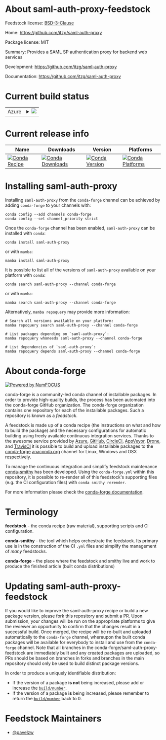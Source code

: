 About saml-auth-proxy-feedstock
===============================

Feedstock license: [BSD-3-Clause](https://github.com/conda-forge/saml-auth-proxy-feedstock/blob/main/LICENSE.txt)

Home: https://github.com/itzg/saml-auth-proxy

Package license: MIT

Summary: Provides a SAML SP authentication proxy for backend web services

Development: https://github.com/itzg/saml-auth-proxy

Documentation: https://github.com/itzg/saml-auth-proxy

Current build status
====================


<table>
    
  <tr>
    <td>Azure</td>
    <td>
      <details>
        <summary>
          <a href="https://dev.azure.com/conda-forge/feedstock-builds/_build/latest?definitionId=25989&branchName=main">
            <img src="https://dev.azure.com/conda-forge/feedstock-builds/_apis/build/status/saml-auth-proxy-feedstock?branchName=main">
          </a>
        </summary>
        <table>
          <thead><tr><th>Variant</th><th>Status</th></tr></thead>
          <tbody><tr>
              <td>linux_64</td>
              <td>
                <a href="https://dev.azure.com/conda-forge/feedstock-builds/_build/latest?definitionId=25989&branchName=main">
                  <img src="https://dev.azure.com/conda-forge/feedstock-builds/_apis/build/status/saml-auth-proxy-feedstock?branchName=main&jobName=linux&configuration=linux%20linux_64_" alt="variant">
                </a>
              </td>
            </tr><tr>
              <td>osx_64</td>
              <td>
                <a href="https://dev.azure.com/conda-forge/feedstock-builds/_build/latest?definitionId=25989&branchName=main">
                  <img src="https://dev.azure.com/conda-forge/feedstock-builds/_apis/build/status/saml-auth-proxy-feedstock?branchName=main&jobName=osx&configuration=osx%20osx_64_" alt="variant">
                </a>
              </td>
            </tr><tr>
              <td>win_64</td>
              <td>
                <a href="https://dev.azure.com/conda-forge/feedstock-builds/_build/latest?definitionId=25989&branchName=main">
                  <img src="https://dev.azure.com/conda-forge/feedstock-builds/_apis/build/status/saml-auth-proxy-feedstock?branchName=main&jobName=win&configuration=win%20win_64_" alt="variant">
                </a>
              </td>
            </tr>
          </tbody>
        </table>
      </details>
    </td>
  </tr>
</table>

Current release info
====================

| Name | Downloads | Version | Platforms |
| --- | --- | --- | --- |
| [![Conda Recipe](https://img.shields.io/badge/recipe-saml--auth--proxy-green.svg)](https://anaconda.org/conda-forge/saml-auth-proxy) | [![Conda Downloads](https://img.shields.io/conda/dn/conda-forge/saml-auth-proxy.svg)](https://anaconda.org/conda-forge/saml-auth-proxy) | [![Conda Version](https://img.shields.io/conda/vn/conda-forge/saml-auth-proxy.svg)](https://anaconda.org/conda-forge/saml-auth-proxy) | [![Conda Platforms](https://img.shields.io/conda/pn/conda-forge/saml-auth-proxy.svg)](https://anaconda.org/conda-forge/saml-auth-proxy) |

Installing saml-auth-proxy
==========================

Installing `saml-auth-proxy` from the `conda-forge` channel can be achieved by adding `conda-forge` to your channels with:

```
conda config --add channels conda-forge
conda config --set channel_priority strict
```

Once the `conda-forge` channel has been enabled, `saml-auth-proxy` can be installed with `conda`:

```
conda install saml-auth-proxy
```

or with `mamba`:

```
mamba install saml-auth-proxy
```

It is possible to list all of the versions of `saml-auth-proxy` available on your platform with `conda`:

```
conda search saml-auth-proxy --channel conda-forge
```

or with `mamba`:

```
mamba search saml-auth-proxy --channel conda-forge
```

Alternatively, `mamba repoquery` may provide more information:

```
# Search all versions available on your platform:
mamba repoquery search saml-auth-proxy --channel conda-forge

# List packages depending on `saml-auth-proxy`:
mamba repoquery whoneeds saml-auth-proxy --channel conda-forge

# List dependencies of `saml-auth-proxy`:
mamba repoquery depends saml-auth-proxy --channel conda-forge
```


About conda-forge
=================

[![Powered by
NumFOCUS](https://img.shields.io/badge/powered%20by-NumFOCUS-orange.svg?style=flat&colorA=E1523D&colorB=007D8A)](https://numfocus.org)

conda-forge is a community-led conda channel of installable packages.
In order to provide high-quality builds, the process has been automated into the
conda-forge GitHub organization. The conda-forge organization contains one repository
for each of the installable packages. Such a repository is known as a *feedstock*.

A feedstock is made up of a conda recipe (the instructions on what and how to build
the package) and the necessary configurations for automatic building using freely
available continuous integration services. Thanks to the awesome service provided by
[Azure](https://azure.microsoft.com/en-us/services/devops/), [GitHub](https://github.com/),
[CircleCI](https://circleci.com/), [AppVeyor](https://www.appveyor.com/),
[Drone](https://cloud.drone.io/welcome), and [TravisCI](https://travis-ci.com/)
it is possible to build and upload installable packages to the
[conda-forge](https://anaconda.org/conda-forge) [anaconda.org](https://anaconda.org/)
channel for Linux, Windows and OSX respectively.

To manage the continuous integration and simplify feedstock maintenance
[conda-smithy](https://github.com/conda-forge/conda-smithy) has been developed.
Using the ``conda-forge.yml`` within this repository, it is possible to re-render all of
this feedstock's supporting files (e.g. the CI configuration files) with ``conda smithy rerender``.

For more information please check the [conda-forge documentation](https://conda-forge.org/docs/).

Terminology
===========

**feedstock** - the conda recipe (raw material), supporting scripts and CI configuration.

**conda-smithy** - the tool which helps orchestrate the feedstock.
                   Its primary use is in the construction of the CI ``.yml`` files
                   and simplify the management of *many* feedstocks.

**conda-forge** - the place where the feedstock and smithy live and work to
                  produce the finished article (built conda distributions)


Updating saml-auth-proxy-feedstock
==================================

If you would like to improve the saml-auth-proxy recipe or build a new
package version, please fork this repository and submit a PR. Upon submission,
your changes will be run on the appropriate platforms to give the reviewer an
opportunity to confirm that the changes result in a successful build. Once
merged, the recipe will be re-built and uploaded automatically to the
`conda-forge` channel, whereupon the built conda packages will be available for
everybody to install and use from the `conda-forge` channel.
Note that all branches in the conda-forge/saml-auth-proxy-feedstock are
immediately built and any created packages are uploaded, so PRs should be based
on branches in forks and branches in the main repository should only be used to
build distinct package versions.

In order to produce a uniquely identifiable distribution:
 * If the version of a package **is not** being increased, please add or increase
   the [``build/number``](https://docs.conda.io/projects/conda-build/en/latest/resources/define-metadata.html#build-number-and-string).
 * If the version of a package **is** being increased, please remember to return
   the [``build/number``](https://docs.conda.io/projects/conda-build/en/latest/resources/define-metadata.html#build-number-and-string)
   back to 0.

Feedstock Maintainers
=====================

* [@pavelzw](https://github.com/pavelzw/)


